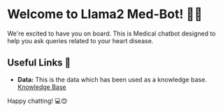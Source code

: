 # Welcome to Llama2 Med-Bot! 🚀🤖

 We're excited to have you on board. This is Medical chatbot designed to help you ask queries related to your heart disease.

## Useful Links 🔗

- **Data:** This is the data which has been used as a knowledge base. [Knowledge Base](https://docs.chainlit.io) 

Happy chatting! 💻😊

